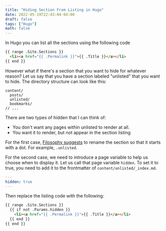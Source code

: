 ```yaml
---
title: "Hiding Section From Listing in Hugo"
date: 2022-05-19T22:43:04-04:00
draft: false
tags: ["Hugo"]
math: false
---
```


In Hugo you can list all the sections using the following code

```html
{{ range .Site.Sections }}
  <li><a href="{{ .Permalink }}">{{ .Title }}</a></li>
{{ end }}
```

However what if there's a section that you want to hide for whatever reason? Let us say that you have a section labeled "unlisted" that you want to hide. The directory structure can look like this:

```
content/
  posts/
  unlisted/
  bookmarks/
// ...
```

There are two types of hidden that I can think of:

- You don't want any pages within unlisted to render at all.
- You want it to render, but not appear in the section listing

For the first case, [Filosophy suggests](https://filosophy.org/code/disabling-a-specific-section-in-hugo/) to rename the section so that it starts with a dot. For example, `.unlisted`.

For the second case, we need to introduce a page variable to help us choose when to display it. Let us call that page variable `hidden`. To set it to true, you need to add it to the frontmatter of `content/unlisted/_index.md`.

```yaml
---
hidden: true
---
```

Then replace the listing code with the following:

```html
{{ range .Site.Sections }}
  {{ if not .Params.hidden }}
    <li><a href="{{ .Permalink }}">{{ .Title }}</a></li>
  {{ end }}
{{ end }}
```

